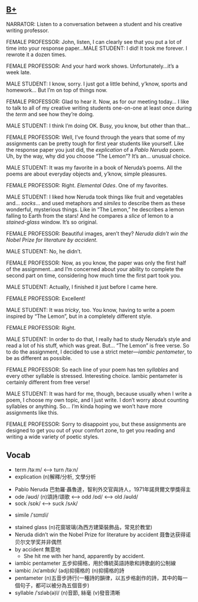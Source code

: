 ## [B+](https://img.kmf.com/toefl/listening/audio/fce8999223f31bd10641cd5276293510.mp3)

NARRATOR: Listen to a conversation between a student and his creative writing professor.

FEMALE PROFESSOR: John, listen, I can clearly see that you put a lot of time into your response paper...MALE STUDENT: I did! It took me forever. I rewrote it a dozen times.

FEMALE PROFESSOR: And your hard work shows. Unfortunately…it’s a week late.

MALE STUDENT: I know, sorry. I just got a little behind, y’know, sports and homework… But I’m on top of things now.

FEMALE PROFESSOR: Glad to hear it. Now, as for our meeting today… I like to talk to all of my creative writing students one-on-one at least once during the *term* and see how they’re doing.

MALE STUDENT: I think I’m doing OK. Busy, you know, but other than that…

FEMALE PROFESSOR: Well, I’ve found through the years that some of my assignments can be pretty tough for first year students like yourself. Like the response paper you just did, the *explication* of a *Pablo Neruda* poem. Uh, by the way, why did you choose “The Lemon”? It’s an… unusual choice.

MALE STUDENT: It was my favorite in a book of Neruda’s poems. All the poems are about everyday objects and, y’know, simple pleasures.

FEMALE PROFESSOR: Right. *Elemental Odes*. One of my favorites.

MALE STUDENT: I liked how Neruda took things like fruit and vegetables and... *socks*... and used metaphors and *similes* to describe them as these wonderful, mysterious things. Like in “The Lemon,” he describes a lemon falling to Earth from the stars! And he compares a *slice* of lemon to a *stained-glass* window. It’s so original.

FEMALE PROFESSOR: Beautiful images, aren’t they? *Neruda didn’t win the Nobel Prize for literature by accident*.

MALE STUDENT: No, he didn’t.

FEMALE PROFESSOR: Now, as you know, the paper was only the first half of the assignment…and I’m concerned about your ability to complete the second part on time, considering how much time the first part took you.

MALE STUDENT: Actually, I finished it just before I came here.

FEMALE PROFESSOR: Excellent!

MALE STUDENT: It was *tricky*, too. You know, having to write a poem inspired by “The Lemon”, but in a completely different style.

FEMALE PROFESSOR: Right.

MALE STUDENT: In order to do that, I really had to study Neruda’s style and read a lot of his stuff, which was great. But... “The Lemon” is free verse. So to do the assignment, I decided to use a strict meter—*iambic pentameter*, to be as different as possible.

FEMALE PROFESSOR: So each line of your poem has ten *syllables* and every other syllable is stressed. Interesting choice. Iambic pentameter is certainly different from free verse!

MALE STUDENT: It was hard for me, though, because usually when I write a poem, I choose my own topic, and I just write. I don’t worry about counting syllables or anything. So... I’m kinda hoping we won’t have more assignments like this.

FEMALE PROFESSOR: Sorry to disappoint you, but these assignments are designed to get you out of your comfort zone, to get you reading and writing a wide variety of poetic styles.

## Vocab
+ term /təːm/ <--> turn /təːn/ 
+ explication (n)解釋/分析, 文學分析
- Pablo Neruda 巴勃羅·聶魯達，智利外交官與詩人，1971年諾貝爾文學獎得主
- ode /əʊd/ (n)頌詩/頌歌 <--> odd /ɒd/ <--> old /əʊld/ 
- sock /sɒk/ <--> suck /sʌk/ 
+ simile /ˈsɪmɪli/ 
- stained glass (n)花窗玻璃(為西方建築裝飾品，常見於教堂)
- Neruda didn’t win the Nobel Prize for literature by accident 聂鲁达获得诺贝尔文学奖并非偶然
- by accident 無意地
	- She hit me with her hand, apparently by accident.
- iambic pentameter 五步抑揚格，用於傳統英語詩歌和詩歌劇的公制線
- iambic /ʌɪˈambɪk/ (adj)抑揚格的 (n)抑揚格的詩
- pentameter (n)五音步詩行(一種詩的韻律，以五步格創作的詩，其中的每一個句子，都可以被分為五個音步)
- syllable /ˈsɪləb(ə)l/ (n)音節, 絲毫 (v)發音清晰

